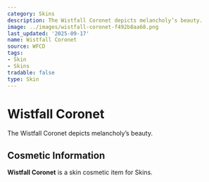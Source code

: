 ```yaml
---
category: Skins
description: The Wistfall Coronet depicts melancholy’s beauty.
image: ../images/wistfall-coronet-f492b8aa68.png
last_updated: '2025-09-17'
name: Wistfall Coronet
source: WFCD
tags:
- Skin
- Skins
tradable: false
type: Skin
---
```


# Wistfall Coronet

The Wistfall Coronet depicts melancholy’s beauty.

## Cosmetic Information

**Wistfall Coronet** is a skin cosmetic item for Skins.

